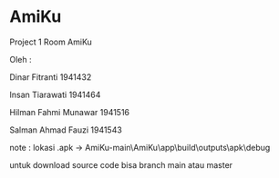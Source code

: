 # AmiKu

Project 1 Room AmiKu

Oleh :

Dinar Fitranti 1941432

Insan Tiarawati 1941464

Hilman Fahmi Munawar 1941516

Salman Ahmad Fauzi 1941543


note : lokasi .apk -> AmiKu-main\AmiKu\app\build\outputs\apk\debug


untuk download source code bisa branch main atau master

